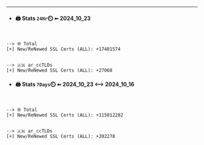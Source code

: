 

---
- #### 🖨️ **Stats** `24Hr`⏲️ ➼ 2024_10_23
```console


--> 🌐 Total
[+] New/ReNewed SSL Certs (ALL): +17401574


--> 🇦🇷 ar_ccTLDs
[+] New/ReNewed SSL Certs (ALL): +27068

```

- #### 🖨️ **Stats** `7Days`⏲️ ➼ 2024_10_23 <--> 2024_10_16
```console


--> 🌐 Total
[+] New/ReNewed SSL Certs (ALL): +115012282


--> 🇦🇷 ar_ccTLDs
[+] New/ReNewed SSL Certs (ALL): +202278

```


